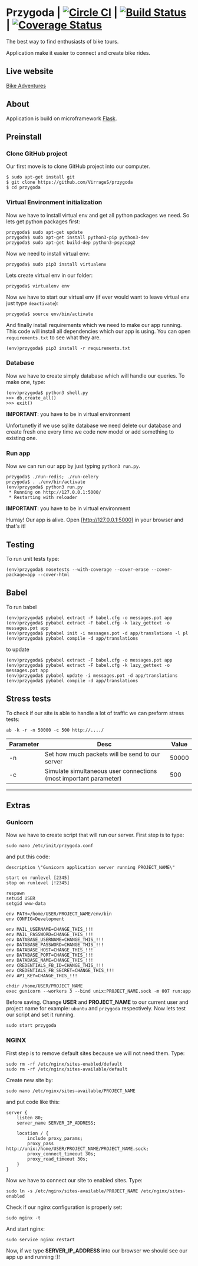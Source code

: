 # Przygoda | [![Circle CI](https://circleci.com/gh/VirrageS/przygoda.svg?style=shield&&circle-token=bbdd9a0c1379c15241b877d9678c64538730b6d5)](https://circleci.com/gh/VirrageS/przygoda) | [![Build Status](https://travis-ci.org/VirrageS/przygoda.svg?branch=master)](https://travis-ci.org/VirrageS/przygoda) | [![Coverage Status](https://coveralls.io/repos/github/VirrageS/przygoda/badge.svg?branch=master)](https://coveralls.io/github/VirrageS/przygoda?branch=master)

The best way to find enthusiasts of bike tours.

Application make it easier to connect and create bike rides.

## Live website

[Bike Adventures](http://www.sportoweprzygody.pl)

## About

Application is build on microframework [Flask](https://github.com/mitsuhiko/flask).

## Preinstall

### Clone GitHub project

Our first move is to clone GitHub project into our computer.

	$ sudo apt-get install git
	$ git clone https://github.com/VirrageS/przygoda
	$ cd przygoda

### Virtual Environment initialization

Now we have to install virtual env and get all python packages we need.
So lets get python packages first:

	przygoda$ sudo apt-get update
	przygoda$ sudo apt-get install python3-pip python3-dev
	przygoda$ sudo apt-get build-dep python3-psycopg2

Now we need to install virtual env:

	przygoda$ sudo pip3 install virtualenv

Lets create virtual env in our folder:

	przygoda$ virtualenv env

Now we have to start our virtual env (if ever would want to leave virtual env just type `deactivate`):

	przygoda$ source env/bin/activate

And finally install requirements which we need to make our app running.
This code will install all dependencies which our app is using. You can open `requirements.txt` to see what they are.

	(env)przygoda$ pip3 install -r requirements.txt

### Database

Now we have to create simply database which will handle our queries.
To make one, type:

	(env)przygoda$ python3 shell.py
	>>> db.create_all()
	>>> exit()

**IMPORTANT**: you have to be in virtual environment

Unfortunetly if we use sqlite database we need delete our database and
create fresh one every time we code new model or add something to existing one.

### Run app

Now we can run our app by just typing `python3 run.py`.

    przygoda$ ./run-redis; ./run-celery
    przygoda$ . ./env/bin/activate
	(env)przygoda$ python3 run.py
	 * Running on http://127.0.0.1:5000/
	 * Restarting with reloader

**IMPORTANT**: you have to be in virtual environment

Hurray! Our app is alive. Open [http://127.0.0.1:5000] in your browser and that's it!

## Testing

To run unit tests type:

	(env)przygoda$ nosetests --with-coverage --cover-erase --cover-package=app --cover-html

## Babel

To run babel

	(env)przygoda$ pybabel extract -F babel.cfg -o messages.pot app
	(env)przygoda$ pybabel extract -F babel.cfg -k lazy_gettext -o messages.pot app
	(env)przygoda$ pybabel init -i messages.pot -d app/translations -l pl
	(env)przygoda$ pybabel compile -d app/translations

to update

	(env)przygoda$ pybabel extract -F babel.cfg -o messages.pot app
	(env)przygoda$ pybabel extract -F babel.cfg -k lazy_gettext -o messages.pot app
	(env)przygoda$ pybabel update -i messages.pot -d app/translations
	(env)przygoda$ pybabel compile -d app/translations

## Stress tests

To check if our site is able to handle a lot of traffic we can preform stress tests:

	ab -k -r -n 50000 -c 500 http://..../

Parameter | Desc | Value
--- | --- | ---
-n | Set how much packets will be send to our server | 50000
-c | Simulate simultaneous user connections (most important parameter) | 500

---

## Extras

### Gunicorn

Now we have to create script that will run our server. First step is to type:

	sudo nano /etc/init/przygoda.conf

and put this code:

```
description \"Gunicorn application server running PROJECT_NAME\"

start on runlevel [2345]
stop on runlevel [!2345]

respawn
setuid USER
setgid www-data

env PATH=/home/USER/PROJECT_NAME/env/bin
env CONFIG=Development

env MAIL_USERNAME=CHANGE_THIS_!!!
env MAIL_PASSWORD=CHANGE_THIS_!!!
env DATABASE_USERNAME=CHANGE_THIS_!!!
env DATABASE_PASSWORD=CHANGE_THIS_!!!
env DATABASE_HOST=CHANGE_THIS_!!!
env DATABASE_PORT=CHANGE_THIS_!!!
env DATABASE_NAME=CHANGE_THIS_!!!
env CREDENTIALS_FB_ID=CHANGE_THIS_!!!
env CREDENTIALS_FB_SECRET=CHANGE_THIS_!!!
env API_KEY=CHANGE_THIS_!!!

chdir /home/USER/PROJECT_NAME
exec gunicorn --workers 3 --bind unix:PROJECT_NAME.sock -m 007 run:app
```

Before saving. Change **USER** and **PROJECT_NAME** to our current user and project name
for example: `ubuntu` and `przygoda` respectively.
Now lets test our script and set it running.

	sudo start przygoda

### NGINX

First step is to remove default sites because we will not need them. Type:

	sudo rm -rf /etc/nginx/sites-enabled/default
	sudo rm -rf /etc/nginx/sites-available/default

Create new site by:

	sudo nano /etc/nginx/sites-available/PROJECT_NAME

and put code like this:

```
server {
    listen 80;
    server_name SERVER_IP_ADDRESS;

    location / {
        include proxy_params;
        proxy_pass http://unix:/home/USER/PROJECT_NAME/PROJECT_NAME.sock;
        proxy_connect_timeout 30s;
        proxy_read_timeout 30s;
    }
}
```

Now we have to connect our site to enabled sites. Type:

	sudo ln -s /etc/nginx/sites-available/PROJECT_NAME /etc/nginx/sites-enabled

Check if our nginx configuration is properly set:

	sudo nginx -t

And start nginx:

	sudo service nginx restart

Now, if we type **SERVER_IP_ADDRESS** into our browser we should see our app up and running :)!
